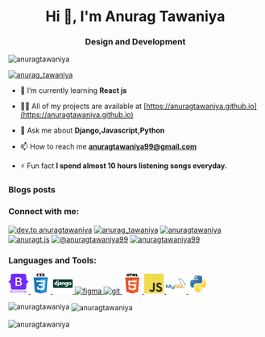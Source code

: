 <h1 align="center">Hi 👋, I'm Anurag Tawaniya</h1>
<h3 align="center">Design and Development</h3>

<p align="left"> <img src="https://komarev.com/ghpvc/?username=anuragtawaniya&label=Profile%20views&color=0e75b6&style=flat" alt="anuragtawaniya" /> </p>

<p align="left"> <a href="https://twitter.com/anurag_tawaniya" target="blank"><img src="https://img.shields.io/twitter/follow/anurag_tawaniya?logo=twitter&style=for-the-badge" alt="anurag_tawaniya" /></a> </p>

- 🌱 I’m currently learning **React js**

- 👨‍💻 All of my projects are available at [https://anuragtawaniya.github.io](https://anuragtawaniya.github.io)

- 💬 Ask me about **Django,Javascript,Python**

- 📫 How to reach me **anuragtawaniya99@gmail.com**

- ⚡ Fun fact **I spend almost 10 hours listening songs everyday.**

### Blogs posts
<!-- BLOG-POST-LIST:START -->
<!-- BLOG-POST-LIST:END -->

<h3 align="left">Connect with me:</h3>
<p align="left">
<a href="https://dev.to/dev.to anuragtawaniya" target="blank"><img align="center" src="https://cdn.jsdelivr.net/npm/simple-icons@3.0.1/icons/dev-dot-to.svg" alt="dev.to anuragtawaniya" height="30" width="40" /></a>
<a href="https://twitter.com/anurag_tawaniya" target="blank"><img align="center" src="https://raw.githubusercontent.com/rahuldkjain/github-profile-readme-generator/neutral-icons/src/images/icons/Social/twitter.svg" alt="anurag_tawaniya" height="30" width="40" /></a>
<a href="https://linkedin.com/in/anuragtawaniya" target="blank"><img align="center" src="https://raw.githubusercontent.com/rahuldkjain/github-profile-readme-generator/neutral-icons/src/images/icons/Social/linked-in-alt.svg" alt="anuragtawaniya" height="30" width="40" /></a>
<a href="https://instagram.com/anuragt.js" target="blank"><img align="center" src="https://raw.githubusercontent.com/rahuldkjain/github-profile-readme-generator/neutral-icons/src/images/icons/Social/instagram.svg" alt="anuragt.js" height="30" width="40" /></a>
<a href="https://medium.com/@anuragtawaniya99" target="blank"><img align="center" src="https://raw.githubusercontent.com/rahuldkjain/github-profile-readme-generator/neutral-icons/src/images/icons/Social/medium.svg" alt="@anuragtawaniya99" height="30" width="40" /></a>
<a href="https://www.hackerrank.com/anuragtawaniya99" target="blank"><img align="center" src="https://raw.githubusercontent.com/rahuldkjain/github-profile-readme-generator/neutral-icons/src/images/icons/Social/hackerrank.svg" alt="anuragtawaniya99" height="30" width="40" /></a>
</p>

<h3 align="left">Languages and Tools:</h3>
<p align="left"> <a href="https://getbootstrap.com" target="_blank"> <img src="https://raw.githubusercontent.com/devicons/devicon/master/icons/bootstrap/bootstrap-plain-wordmark.svg" alt="bootstrap" width="40" height="40"/> </a> <a href="https://www.w3schools.com/css/" target="_blank"> <img src="https://raw.githubusercontent.com/devicons/devicon/master/icons/css3/css3-original-wordmark.svg" alt="css3" width="40" height="40"/> </a> <a href="https://www.djangoproject.com/" target="_blank"> <img src="https://raw.githubusercontent.com/devicons/devicon/master/icons/django/django-original.svg" alt="django" width="40" height="40"/> </a> <a href="https://www.figma.com/" target="_blank"> <img src="https://www.vectorlogo.zone/logos/figma/figma-icon.svg" alt="figma" width="40" height="40"/> </a> <a href="https://git-scm.com/" target="_blank"> <img src="https://www.vectorlogo.zone/logos/git-scm/git-scm-icon.svg" alt="git" width="40" height="40"/> </a> <a href="https://www.w3.org/html/" target="_blank"> <img src="https://raw.githubusercontent.com/devicons/devicon/master/icons/html5/html5-original-wordmark.svg" alt="html5" width="40" height="40"/> </a> <a href="https://developer.mozilla.org/en-US/docs/Web/JavaScript" target="_blank"> <img src="https://raw.githubusercontent.com/devicons/devicon/master/icons/javascript/javascript-original.svg" alt="javascript" width="40" height="40"/> </a> <a href="https://www.mysql.com/" target="_blank"> <img src="https://raw.githubusercontent.com/devicons/devicon/master/icons/mysql/mysql-original-wordmark.svg" alt="mysql" width="40" height="40"/> </a> <a href="https://www.python.org" target="_blank"> <img src="https://raw.githubusercontent.com/devicons/devicon/master/icons/python/python-original.svg" alt="python" width="40" height="40"/> </a> </p>

<p><img align="left" src="https://github-readme-stats.vercel.app/api/top-langs?username=anuragtawaniya&show_icons=true&locale=en&layout=compact" alt="anuragtawaniya" /></p>

<p>&nbsp;<img align="center" src="https://github-readme-stats.vercel.app/api?username=anuragtawaniya&show_icons=true&locale=en" alt="anuragtawaniya" /></p>

<p><img align="center" src="https://github-readme-streak-stats.herokuapp.com/?user=anuragtawaniya&" alt="anuragtawaniya" /></p>



